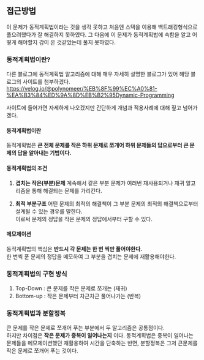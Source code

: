 
## 접근방법
이 문제가 동적계획법이라는 것을 생각 못하고 처음엔 스택을 이용해 백트래킹형식으로 풀으려했다가 잘 해결하지 못하였다. 
그 다음에 이 문제가 동적계획법에 속함을 알고 어떻게 해야할지 감이 온 것같았는데 풀지 못하였다.

### 동적계획법이란?
다른 블로그에 동적계획법 알고리즘에 대해 매우 자세히 설명한 블로그가 있어 해당 블로그의 사이트를 첨부하겠다.   
https://velog.io/@polynomeer/%EB%8F%99%EC%A0%81-%EA%B3%84%ED%9A%8D%EB%B2%95Dynamic-Programming   

사이트에 들어가면 자세하게 나오겠지만 간단하게 개념과 적용사례에 대해 짚고 넘어가겠다.   
#### 동적계획법이란
동적계획법은 __큰 전체 문제를 작은 하위 문제로 쪼개어 하위 문제들의 답으로부터 큰 문제의 답을 알아내는 기법이다.__
#### 동적계획법의 조건
1. __겹치는 작은(부분)문제__
계속해서 같은 부분 문제가 여러번 재사용되거나 재귀 알고리즘을 통해 해결되는 문제를 가리킨다.

2. __최적 부분구조__
어떤 문제의 최적의 해결책이 그 부분 문제의 최적의 해결책으로부터 설계될 수 있는 경우를 말한다.   
이로써 문제의 정답을 작은 문제의 정답에서부터 구할 수 있다.
#### 메모제이션
동적계획법의 핵심은 __반드시 각 문제는 한 번 씩만 풀어야한다.__   
한 번씩 푼 문제의 정답을 메모하여 그 부분을 겹치는 문제에 재활용해야한다. 
### 동적계획법의 구현 방식
1. Top-Down : 큰 문제를 작은 문제로 쪼개는 (재귀)
2. Bottom-up : 작은 문제부터 차근차근 풀어나가는 (반복)

### 동적계획법과 분할정복
큰 문제를 작은 문제로 쪼개어 푸는 부분에서 두 알고리즘은 공통점이다.   
하지만 차이점은 __작은 문제가 중복이 일어나는지__ 이다.
동적계획법은 중복이 일어나는 문제들을 메모제이션했던 재활용하여 시간을 단축하는 반면, 분할정복은 그저 큰문제를 작은 문제로 쪼개어 푸는 것이다.
